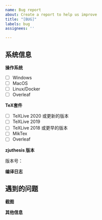 ```yaml
---
name: Bug report
about: Create a report to help us improve
title: "[BUG]"
labels: bug
assignees: ''

---
```


<!--
这部分内容为注释，不会显示在正文中，无需修改注释内容，请填写正文内 issue 信息

以 [ ] 开头的内容为选择性信息，请在符合你信息的选项前的括号内输入字母 x，比如要选择 "信息2" 的话：

- [ ] 信息1
- [x] 信息2

请务必按照这个模板报告问题，否则我很难帮助你找到问题。
-->

## 系统信息

**操作系统**

- [ ] Windows
- [ ] MacOS
- [ ] Linux/Docker
- [ ] Overleaf

**TeX套件**

- [ ] TeXLive 2020 或更新的版本
- [ ] TeXLive 2019
- [ ] TeXLive 2018 或更早的版本
- [ ] MikTex
- [ ] Overleaf

**zjuthesis 版本**

<!-- 请在下方填入zjuthesis版本号，可在 config 目录下的 version.tex 中找到 -->

版本号：

**编译日志**

<!-- 使用命令行编译一遍，然后将 out/zjuthesis.log 文件附在下方 -->


## 遇到的问题

<!-- 请简要描述你遇到的问题 -->


**截图**
<!-- 遇到的问题的截图，如果方便的话，也请附上其他有帮助的截图 -->


**其他信息**
<!-- 其他你认为有帮助的信息，比如修改过后的代码 -->
